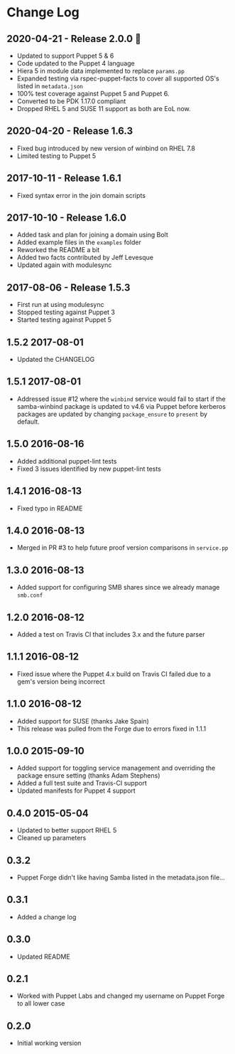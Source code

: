 # Change Log

## 2020-04-21 - Release 2.0.0 🎉

- Updated to support Puppet 5 & 6
- Code updated to the Puppet 4 language
- Hiera 5 in module data implemented to replace `params.pp`
- Expanded testing via rspec-puppet-facts to cover all supported OS's listed in
  `metadata.json`
- 100% test coverage against Puppet 5 and Puppet 6.
- Converted to be PDK 1.17.0 compliant
- Dropped RHEL 5 and SUSE 11 support as both are EoL now.

## 2020-04-20 - Release 1.6.3

- Fixed bug introduced by new version of winbind on RHEL 7.8
- Limited testing to Puppet 5

## 2017-10-11 - Release 1.6.1

- Fixed syntax error in the join domain scripts

## 2017-10-10 - Release 1.6.0

- Added task and plan for joining a domain using Bolt
- Added example files in the `examples` folder
- Reworked the README a bit
- Added two facts contributed by Jeff Levesque
- Updated again with modulesync

## 2017-08-06 - Release 1.5.3

- First run at using modulesync
- Stopped testing against Puppet 3
- Started testing against Puppet 5

## 1.5.2 2017-08-01

- Updated the CHANGELOG

## 1.5.1 2017-08-01

- Addressed issue #12 where the `winbind` service would fail to start if the
  samba-winbind package is updated to v4.6 via Puppet before kerberos packages
  are updated by changing `package_ensure` to `present` by default.

## 1.5.0 2016-08-16

- Added additional puppet-lint tests
- Fixed 3 issues identified by new puppet-lint tests

## 1.4.1 2016-08-13

- Fixed typo in README

## 1.4.0 2016-08-13

- Merged in PR #3 to help future proof version comparisons in `service.pp`

## 1.3.0 2016-08-13

- Added support for configuring SMB shares since we already manage `smb.conf`

## 1.2.0 2016-08-12

- Added a test on Travis CI that includes 3.x and the future parser

## 1.1.1 2016-08-12

- Fixed issue where the Puppet 4.x build on Travis CI failed due to a gem's
  version being incorrect

## 1.1.0 2016-08-12

- Added support for SUSE (thanks Jake Spain)
- This release was pulled from the Forge due to errors fixed in 1.1.1

## 1.0.0 2015-09-10

- Added support for toggling service management and
  overriding the package ensure setting (thanks Adam Stephens)
- Added a full test suite and Travis-CI support
- Updated manifests for Puppet 4 support

## 0.4.0 2015-05-04

- Updated to better support RHEL 5
- Cleaned up parameters

## 0.3.2

- Puppet Forge didn't like having Samba listed in the metadata.json file...

## 0.3.1

- Added a change log

## 0.3.0

- Updated README

## 0.2.1

- Worked with Puppet Labs and changed my username on Puppet Forge to all lower
  case

## 0.2.0

- Initial working version
